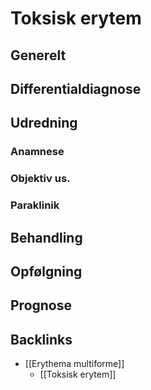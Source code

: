 # Toksisk erytem
## Generelt


## Differentialdiagnose


## Udredning
### Anamnese

### Objektiv us.

### Paraklinik

## Behandling


## Opfølgning


## Prognose


## Backlinks
* [[Erythema multiforme]]
	* [[Toksisk erytem]]

<!-- #anki/tag/med/Derma #anki/deck/Medicine -->

<!-- {BearID:CEBA167F-BAA7-4948-B739-1F978384771C-41270-0000457D3D499990} -->
